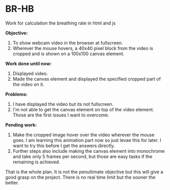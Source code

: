 # BR-HB
Work for calculation the breathing rate in html and js

**Objective:** 
1. To show webcam video in the browser at fullscreen.
2. Wherever the mouse hovers, a 40x40 pixel block from the video is cropped and is shown on a 100x100 canvas element.

**Work done until now:**
1. Displayed video.
2. Made the canvas element and displayed the specified cropped part of the video on it.

**Problems:**
1. I have displayed the video but its not fullscreen.
2. I'm not able to get the canvas element on top of the video element.
Those are the first issues I want to overcome.

**Pending work:**
1. Make the cropped image hover over the video wherever the mouse goes. I am learning this animation part now so just levae this for later. I want to try this before I get the answers directly.
2. Further steps also include making the canvas element into monochrome and take only 5 frames per second, but those are easy tasks if the remaining is achieved.

That is the whole plan. It is not the penultimate objective but this will give a good grasp on the project.
There is no real time limit but the sooner the better.
